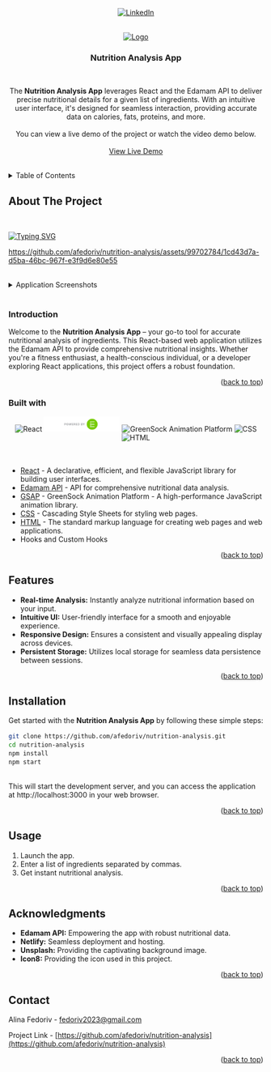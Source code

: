 <a name="readme-top"></a>

<div align="center">
  
[![LinkedIn](https://img.shields.io/badge/-LinkedIn-black.svg?style=for-the-badge&logo=linkedin&colorB=555)](https://www.linkedin.com/in/alina-fedoriv-89868720b/)

<br />
<a href="https://alinafedoriv-nutrition-analysis.netlify.app/" target="_blank">
    <img src="https://github.com/afedoriv/nutrition-analysis/assets/99702784/4ba7dcd5-410f-4a25-8d0d-646a8e6b7b8b" alt="Logo" width="140">
</a>

<br />
<h3 align="center">Nutrition Analysis App</h3>

<br />
<p align="center">
    The <strong>Nutrition Analysis App</strong> leverages React and the Edamam API to deliver precise nutritional details for a given list of ingredients. With an intuitive user interface, it's designed for seamless interaction, providing accurate data on calories, fats, proteins, and more.
  
  <br />
  <br />
  You can view a live demo of the project or watch the video demo below.
<br />
<br />
<a href="https://alinafedoriv-nutrition-analysis.netlify.app/" target="_blank">View Live Demo</a>
</p>
</div>

<br />
<details>
  <summary>Table of Contents</summary>
  <ol>
    <li>
      <a href="#about-the-project">About The Project</a>
      <ul>
        <li><a href="#introduction">Introduction</a></li>
        <li><a href="#built-with">Built with</a></li>
      </ul>
    </li>
    <li><a href="#features">Features</a></li>
    <li><a href="#installation">Installation</a></li>
    <li><a href="#usage">Usage</a></li>
    <li><a href="#acknowledgments">Acknowledgments</a></li>
    <li><a href="#contact">Contact</a></li>
  </ol>
</details>

## About The Project

<br />

[![Typing SVG](https://readme-typing-svg.herokuapp.com?color=f6bdd0&lines=Nutrition+Analysis+App)](https://git.io/typing-svg)

https://github.com/afedoriv/nutrition-analysis/assets/99702784/1cd43d7a-d5ba-46bc-967f-e3f9d6e80e55

<br />
<details>
  <summary>Application Screenshots</summary>

<br />
<div align="center">
  <img src="https://github.com/afedoriv/nutrition-analysis/assets/99702784/7d77393b-2e73-4901-889b-528ab5dfcbda" width="100%"/>
</div>
</details>

<br />
  
### Introduction

Welcome to the <strong>Nutrition Analysis App</strong> – your go-to tool for accurate nutritional analysis of ingredients. This React-based web application utilizes the Edamam API to provide comprehensive nutritional insights. Whether you're a fitness enthusiast, a health-conscious individual, or a developer exploring React applications, this project offers a robust foundation.

<p align="right">(<a href="#readme-top">back to top</a>)</p>

### Built with

<div align="center">
  <img src="https://img.shields.io/badge/React-20232A?style=for-the-badge&logo=react&logoColor=61DAFB" alt="React">
  <img src="src/assets/images/badge-edamam.svg" alt="Edamam API" width="150">  
  <img src="https://img.shields.io/badge/green%20sock-88CE02?style=for-the-badge&logo=greensock&logoColor=white" alt="GreenSock Animation Platform">
  <img src="https://img.shields.io/badge/CSS3-1572B6?style=for-the-badge&logo=css3&logoColor=white" alt="CSS">
  <img src="https://img.shields.io/badge/html5-%23E34F26.svg?style=for-the-badge&logo=html5&logoColor=white" alt="HTML">
</div> 
  
<br />
<br />

-   [React](https://reactjs.org/) - A declarative, efficient, and flexible JavaScript library for building user interfaces.
-   [Edamam API](https://www.edamam.com/) - API for comprehensive nutritional data analysis.
-   [GSAP](https://greensock.com/gsap/) - GreenSock Animation Platform - A high-performance JavaScript animation library.
-   [CSS](https://developer.mozilla.org/en-US/docs/Web/CSS) - Cascading Style Sheets for styling web pages.
-   [HTML](https://developer.mozilla.org/en-US/docs/Web/HTML) - The standard markup language for creating web pages and web applications.
-   Hooks and Custom Hooks

<p align="right">(<a href="#readme-top">back to top</a>)</p>
   
## Features

-   **Real-time Analysis:** Instantly analyze nutritional information based on your input.
-   **Intuitive UI:** User-friendly interface for a smooth and enjoyable experience.
-   **Responsive Design:** Ensures a consistent and visually appealing display across devices.
-   **Persistent Storage:** Utilizes local storage for seamless data persistence between sessions.

<p align="right">(<a href="#readme-top">back to top</a>)</p>

## Installation

Get started with the <strong>Nutrition Analysis App</strong> by following these simple steps:

```bash
git clone https://github.com/afedoriv/nutrition-analysis.git
cd nutrition-analysis
npm install
npm start
```

<br />
This will start the development server, and you can access the application at http://localhost:3000 in your web browser.

<p align="right">(<a href="#readme-top">back to top</a>)</p>

## Usage

<ol>
  <li>Launch the app.</li>
  <li>Enter a list of ingredients separated by commas.</li>
  <li>Get instant nutritional analysis.</li>
</ol>

<p align="right">(<a href="#readme-top">back to top</a>)</p>

## Acknowledgments

-   **Edamam API:** Empowering the app with robust nutritional data.
-   **Netlify:** Seamless deployment and hosting.
-   **Unsplash:** Providing the captivating background image.
-   **Icon8:** Providing the icon used in this project.

<p align="right">(<a href="#readme-top">back to top</a>)</p>

## Contact

Alina Fedoriv - fedoriv2023@gmail.com

Project Link - [https://github.com/afedoriv/nutrition-analysis](https://github.com/afedoriv/nutrition-analysis)

<p align="right">(<a href="#readme-top">back to top</a>)</p>
